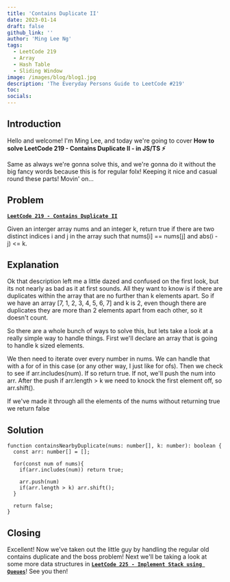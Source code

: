 ```yaml
---
title: 'Contains Duplicate II'
date: 2023-01-14
draft: false
github_link: ''
author: 'Ming Lee Ng'
tags:
  - LeetCode 219
  - Array
  - Hash Table
  - Sliding Window
image: /images/blog/blog1.jpg
description: 'The Everyday Persons Guide to LeetCode #219'
toc:
socials:
---
```


## Introduction

Hello and welcome! I'm Ming Lee, and today we're going to cover **How to solve LeetCode 219 - Contains Duplicate II - in JS/TS :zap:**

Same as always we're gonna solve this, and we're gonna do it without the big fancy words because this is for regular folx! Keeping it nice and casual
round these parts! Movin' on...

## Problem

<b><a href='https://leetcode.com/problems/contains-duplicate-ii'>`LeetCode 219 - Contains Duplicate II`</a></b>

Given an interger array nums and an integer k, return true if there are two distinct indices i and j in the array such that nums[i] == nums[j] and
abs(i - j) <= k.

## Explanation

Ok that description left me a little dazed and confused on the first look, but its not nearly as bad as it at first sounds. All they want to know is
if there are duplicates within the array that are no further than k elements apart. So if we have an array [7, 1, 2, 3, 4, 5, 6, 7] and k is 2, even
though there are duplicates they are more than 2 elements apart from each other, so it doesn't count.

So there are a whole bunch of ways to solve this, but lets take a look at a really simple way to handle things. First we'll declare an array that is
going to handle k sized elements.

We then need to iterate over every number in nums. We can handle that with a for of in this case (or any other way, I just like for ofs). Then we
check to see if arr.includes(num). If so return true. If not, we'll push the num into arr. After the push if arr.length > k we need to knock the first
element off, so arr.shift().

If we've made it through all the elements of the nums without returning true we return false

## Solution

```
function containsNearbyDuplicate(nums: number[], k: number): boolean {
  const arr: number[] = [];

  for(const num of nums){
    if(arr.includes(num)) return true;

    arr.push(num)
    if(arr.length > k) arr.shift();
  }

  return false;
}
```

## Closing

Excellent! Now we've taken out the little guy by handling the regular old contains duplicate and the boss problem! Next we'll be taking a look at some
more data structures in <a href='../implementstackusingqueues/'>**`LeetCode 225 - Implement Stack using Queues`**</a>! See you then!
